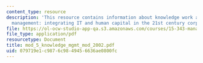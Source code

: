 ```yaml
---
content_type: resource
description: 'This resource contains information about knowledge work and knowledge
  management: integrating IT and human capital in the 21st century corporation.'
file: https://ol-ocw-studio-app-qa.s3.amazonaws.com/courses/15-343-managing-transformations-in-work-organizations-and-society-spring-2002/079719e1c9876c9849456636ae0800fc_mod_5_knowledge_mgmt_mod_2002.pdf
file_type: application/pdf
resourcetype: Document
title: mod_5_knowledge_mgmt_mod_2002.pdf
uid: 079719e1-c987-6c98-4945-6636ae0800fc
---
```

